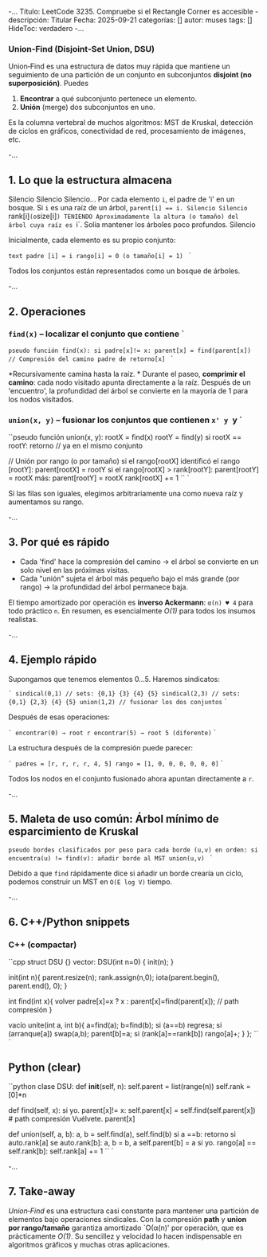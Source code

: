 -...
Título: LeetCode 3235. Compruebe si el Rectangle Corner es accesible -
descripción: Titular
Fecha: 2025-09-21
categorías: []
autor: muses
tags: []
HideToc: verdadero
-...
### Union‐Find (Disjoint‐Set Union, DSU)

Union‐Find es una estructura de datos muy rápida que mantiene un seguimiento de una partición de un conjunto en subconjuntos **disjoint (no superposición)**.
Puedes

1. **Encontrar** a qué subconjunto pertenece un elemento.
2. **Unión** (merge) dos subconjuntos en uno.

Es la columna vertebral de muchos algoritmos: MST de Kruskal, detección de ciclos en gráficos, conectividad de red, procesamiento de imágenes, etc.

-...

## 1. Lo que la estructura almacena

Silencio Silencio
Silencio...
Por cada elemento `i`, el padre de 'i' en un bosque. Si `i` es una raíz de un árbol, `parent[i] == i. Silencio
Silencio `rank[i]` (o `size[i]`) TENIENDO Aproximadamente la altura (o tamaño) del árbol cuya raíz es `i`. Solía mantener los árboles poco profundos. Silencio

Inicialmente, cada elemento es su propio conjunto:

``text
padre [i] = i
rango[i] = 0 (o tamaño[i] = 1)
`` `

Todos los conjuntos están representados como un bosque de árboles.

-...

## 2. Operaciones

### `find(x)` – localizar el conjunto que contiene `

``pseudo
función find(x):
si padre[x]!= x:
parent[x] = find(parent[x]) // Compresión del camino
padre de retorno[x]
`` `

*Recursivamente camina hasta la raíz. *
Durante el paseo, **comprimir el camino**: cada nodo visitado apunta directamente a la raíz.
Después de un 'encuentro', la profundidad del árbol se convierte en la mayoría de 1 para los nodos visitados.

### `union(x, y)` – fusionar los conjuntos que contienen `x' y `y `

``pseudo
función union(x, y):
rootX = find(x)
rootY = find(y)
si rootX == rootY: retorno // ya en el mismo conjunto

// Unión por rango (o por tamaño)
si el rango[rootX] identificó el rango [rootY]:
parent[rootX] = rootY
si el rango[rootX] > rank[rootY]:
parent[rootY] = rootX
más:
parent[rootY] = rootX
rank[rootX] += 1
`` `

Si las filas son iguales, elegimos arbitrariamente una como nueva raíz y aumentamos su rango.

-...

## 3. Por qué es rápido

- Cada 'find' hace la compresión del camino → el árbol se convierte en un solo nivel en las próximas visitas.
- Cada "unión" sujeta el árbol más pequeño bajo el más grande (por rango) → la profundidad del árbol permanece baja.

El tiempo amortizado por operación es **inverso Ackermann**:
`α(n) ♥ 4` para todo práctico `n`. En resumen, es esencialmente *O(1)* para todos los insumos realistas.

-...

## 4. Ejemplo rápido

Supongamos que tenemos elementos 0...5. Haremos sindicatos:

`` `
sindical(0,1) // sets: {0,1} {3} {4} {5}
sindical(2,3) // sets: {0,1} {2,3} {4} {5}
union(1,2) // fusionar los dos conjuntos
`` `

Después de esas operaciones:

`` `
encontrar(0) → root r
encontrar(5) → root 5 (diferente)
`` `

La estructura después de la compresión puede parecer:

`` `
padres = [r, r, r, r, 4, 5]
rango = [1, 0, 0, 0, 0, 0, 0]
`` `

Todos los nodos en el conjunto fusionado ahora apuntan directamente a `r`.

-...

## 5. Maleta de uso común: Árbol mínimo de esparcimiento de Kruskal

``pseudo
bordes clasificados por peso
para cada borde (u,v) en orden:
si encuentra(u) != find(v):
añadir borde al MST
union(u,v)
`` `

Debido a que `find` rápidamente dice si añadir un borde crearía un ciclo, podemos construir un MST en `O(E log V)` tiempo.

-...

## 6. C++/Python snippets

### C++ (compactar)

``cpp
struct DSU {}
vector:
DSU(int n=0) { init(n); }

init(int n){
parent.resize(n);
rank.assign(n,0);
iota(parent.begin(), parent.end(), 0);
}

int find(int x){
volver padre[x]=x ? x : parent[x]=find(parent[x]); // path compresión
}

vacío unite(int a, int b){
a=find(a); b=find(b);
si (a==b) regresa;
si (arranque[a]) swap(a,b);
parent[b]=a;
si (rank[a]==rank[b]) rango[a]+;
}
};
`` `

## Python (clear)

``python
clase DSU:
def __init__(self, n):
self.parent = list(range(n))
self.rank = [0]*n

def find(self, x):
si yo. parent[x]!= x:
self.parent[x] = self.find(self.parent[x]) # path compresión
Vuélvete. parent[x]

def union(self, a, b):
a, b = self.find(a), self.find(b)
si a ==b: retorno
si auto.rank[a] se auto.rank[b]:
a, b = b, a
self.parent[b] = a
si yo. rango[a] == self.rank[b]:
self.rank[a] += 1
`` `

-...

## 7. Take-away

*Union‐Find* es una estructura casi constante para mantener una partición de elementos bajo operaciones sindicales.
Con la compresión **path** y **union por rango/tamaño** garantiza amortizado `O(α(n)' por operación, que es prácticamente *O(1)*.
Su sencillez y velocidad lo hacen indispensable en algoritmos gráficos y muchas otras aplicaciones.